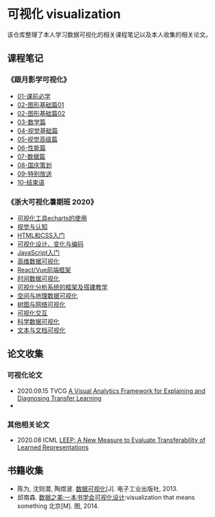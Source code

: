 # 可视化 visualization

该仓库整理了本人学习数据可视化的相关课程笔记以及本人收集的相关论文。

## 课程笔记

### 《跟月影学可视化》

- [01-课前必学]()
- [02-图形基础篇01]()
- [02-图形基础篇02]()
- [03-数学篇]()
- [04-视觉基础篇]()
- [05-视觉高级篇]()
- [06-性能篇]()
- [07-数据篇]()
- [08-国庆策划]()
- [09-特别放送]()
- [10-结束语]()

### 《浙大可视化暑期班 2020》

- [可视化工具echarts的使用]()
- [视觉与认知]()
- [HTML和CSS入门]()
- [可视化设计、变化与编码]()
- [JavaScript入门]()
- [高维数据可视化]()
- [React/Vue前端框架](React/Vue前端框架)
- [时间数据可视化]()
- [可视化分析系统的框架及搭建教学]()
- [空间与地理数据可视化]()
- [树图与网络可视化]()
- [可视化交互]()
- [科学数据可视化]()
- [文本与文档可视化]()



## 论文收集

### 可视化论文

- 2020.09.15 TVCG [A Visual Analytics Framework for Explaining and Diagnosing Transfer Learning]()
- 

### 其他相关论文

- 2020.08 ICML [LEEP: A New Measure to Evaluate Transferability of Learned Representations]()

## 书籍收集

- 陈为, 沈则潜, 陶煜波. [数据可视化]()[J]. 电子工业出版社, 2013.
- 邱南森. [数据之美:一本书学会可视化设计]():visualization that means something 北京[M]. 图, 2014.